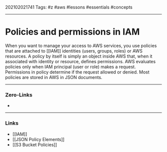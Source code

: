 202102021741
Tags: #z #aws #lessons #essentials #concepts 

---
# Policies and permissions in IAM

When you want to manage your access to AWS services, you use policies that are attached to [[IAM]] identities (users, groups, roles) or AWS resources. A policy by itself is simply an object inside AWS that, when it associated with identity or resource, defines permissions. AWS evaluates policies only when IAM principal (user or role) makes a request. Permissions in policy determine if the request allowed or denied. Most policies are stored in AWS in JSON documents.


	
---
### Zero-Links
- 
---
### Links
- [[IAM]]
- [[JSON Policy Elements]]
- [[S3 Bucket Policies]]